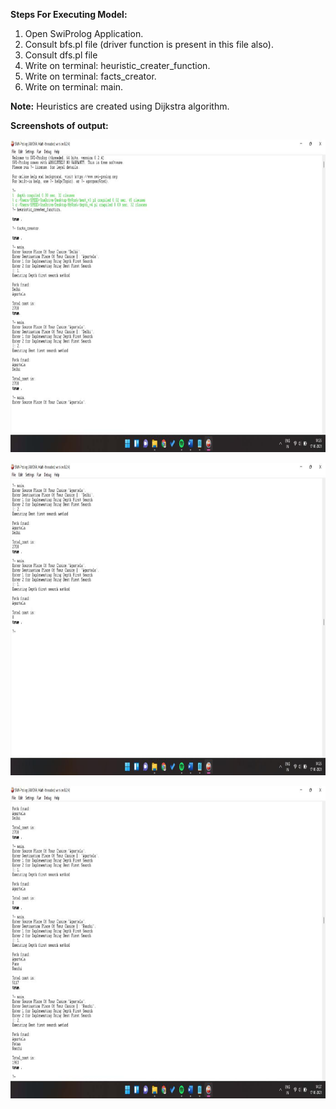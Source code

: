 **Steps For Executing Model:**
1. Open SwiProlog Application.
2. Consult bfs.pl file (driver function is present in this file also).
3. Consult dfs.pl file
4. Write on terminal: heuristic_creater_function.
5. Write on terminal: facts_creator.
6. Write on terminal: main.


**Note:** Heuristics are created using Dijkstra algorithm.

**Screenshots of output:**
<p align="center">
  <img width="700" height="500" src="Screenshots/Report 1.jpg">
</p>
<p align = "center">
</p>

<p align="center">
  <img width="700" height="500" src="Screenshots/Report 2.jpg">
</p>
<p align = "center">
</p>

<p align="center">
  <img width="700" height="500" src="Screenshots/Report 3.jpg">
</p>
<p align = "center">
</p>
